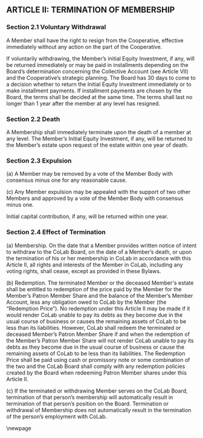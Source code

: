 ## ARTICLE II: TERMINATION OF MEMBERSHIP

### Section 2.1 Voluntary Withdrawal

A Member shall have the right to resign from the Cooperative, effective immediately without any action on the part of the Cooperative. 

If voluntarily withdrawing, the Member’s initial Equity Investment, if any, will be returned immediately or may be paid in installments depending on the Board’s determination concerning the Collective Account (see Article VII) and the Cooperative’s strategic planning. The Board has 30 days to come to a decision whether to return the Initial Equity Investment immediately or to make installment payments. If installment payments are chosen by the Board, the terms shall be decided at the same time. The terms shall last no longer than 1 year after the member at any level has resigned.

### Section 2.2 Death

A Membership shall immediately terminate upon the death of a member at any level. The Member’s Initial Equity Investment, if any, will be returned to the Member’s estate upon request of the estate within one year of death.

### Section 2.3 Expulsion

(a) A Member may be removed by a vote of the Member Body with consensus minus one for any reasonable cause.

(c) Any Member expulsion may be appealed with the support of two other Members and approved by a vote of the Member Body with consensus minus one.

Initial capital contribution, if any, will be returned within one year.

### Section 2.4 Effect of Termination

(a) Membership. On the date that a Member provides written notice of intent to withdraw to the CoLab Board, on the date of a Member’s death, or upon the termination of his or her membership in CoLab in accordance with this Article II, all rights and interests of the Member in CoLab, including any voting rights, shall cease, except as provided in these Bylaws.

(b) Redemption. The terminated Member or the deceased Member's estate shall be entitled to redemption of the price paid by the Member for the Member’s Patron Member Share and the balance of the Member’s Member Account, less any obligation owed to CoLab by the Member (the “Redemption Price”). No redemption under this Article II may be made if it would render CoLab unable to pay its debts as they become due in the usual course of business or causes the remaining assets of CoLab to be less than its liabilities. However, CoLab shall redeem the terminated or deceased Member’s Patron Member Share if and when the redemption of the Member’s Patron Member Share will not render CoLab unable to pay its debts as they become due in the usual course of business or cause the remaining assets of CoLab to be less than its liabilities. The Redemption Price shall be paid using cash or promissory note or some combination of the two and the CoLab Board shall comply with any redemption policies created by the Board when redeeming Patron Member shares under this Article II. 

(c) If the terminated or withdrawing Member serves on the CoLab Board, termination of that person’s membership will automatically result in termination of that person’s position on the Board. Termination or withdrawal of Membership does not automatically result in the termination of the person’s employment with CoLab. 

\newpage
